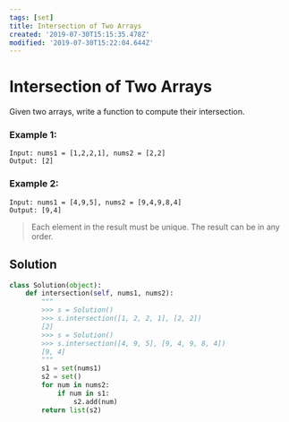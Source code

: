 ```yaml
---
tags: [set]
title: Intersection of Two Arrays
created: '2019-07-30T15:15:35.478Z'
modified: '2019-07-30T15:22:04.644Z'
---
```


# Intersection of Two Arrays

Given two arrays, write a function to compute their intersection.

### Example 1:

```
Input: nums1 = [1,2,2,1], nums2 = [2,2]
Output: [2]
```

### Example 2:

```
Input: nums1 = [4,9,5], nums2 = [9,4,9,8,4]
Output: [9,4]
```

> Each element in the result must be unique.
> The result can be in any order.

## Solution

```py
class Solution(object):
    def intersection(self, nums1, nums2):
        """
        >>> s = Solution()
        >>> s.intersection([1, 2, 2, 1], [2, 2])
        [2]
        >>> s = Solution()
        >>> s.intersection([4, 9, 5], [9, 4, 9, 8, 4])
        [9, 4]
        """
        s1 = set(nums1)
        s2 = set()
        for num in nums2:
            if num in s1:
                s2.add(num)
        return list(s2)
```
